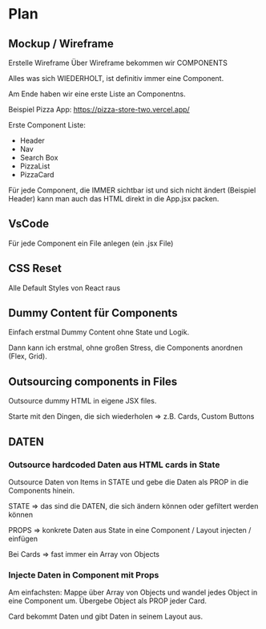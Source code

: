 # Plan

## Mockup / Wireframe

Erstelle Wireframe
Über Wireframe bekommen wir COMPONENTS

Alles was sich WIEDERHOLT, ist definitiv immer eine Component.

Am Ende haben wir eine erste Liste an Componentns.

Beispiel Pizza App:
https://pizza-store-two.vercel.app/

Erste Component Liste:
- Header
- Nav
- Search Box
- PizzaList
- PizzaCard

Für jede Component, die IMMER sichtbar ist und sich nicht ändert (Beispiel Header) kann man auch das HTML direkt in die App.jsx packen.

## VsCode

Für jede Component ein File anlegen (ein .jsx File)

## CSS Reset

Alle Default Styles von React raus

## Dummy Content für Components

Einfach erstmal Dummy Content ohne State und Logik.

Dann kann ich erstmal, ohne großen Stress, die Components anordnen (Flex, Grid).

## Outsourcing components in Files

Outsource dummy HTML in eigene JSX files.

Starte mit den Dingen, die sich wiederholen => z.B. Cards, Custom Buttons

## DATEN

### Outsource hardcoded Daten aus HTML cards in State

Outsource Daten von Items in STATE und gebe die Daten als PROP in die Components hinein.

STATE => das sind die DATEN, die sich ändern können oder gefiltert werden können

PROPS => konkrete Daten aus State in eine Component / Layout injecten / einfügen

Bei Cards => fast immer ein Array von Objects

### Injecte Daten in Component mit Props

Am einfachsten: 
Mappe über Array von Objects und wandel jedes Object in eine Component um. Übergebe Object als PROP jeder Card.

Card bekommt Daten und gibt Daten in seinem Layout aus.




